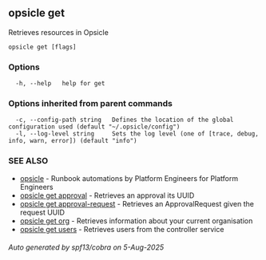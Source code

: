 ## opsicle get

Retrieves resources in Opsicle

```
opsicle get [flags]
```

### Options

```
  -h, --help   help for get
```

### Options inherited from parent commands

```
  -c, --config-path string   Defines the location of the global configuration used (default "~/.opsicle/config")
  -l, --log-level string     Sets the log level (one of [trace, debug, info, warn, error]) (default "info")
```

### SEE ALSO

* [opsicle](cli/opsicle.md)	 - Runbook automations by Platform Engineers for Platform Engineers
* [opsicle get approval](cli/opsicle_get_approval.md)	 - Retrieves an approval its UUID
* [opsicle get approval-request](cli/opsicle_get_approval-request.md)	 - Retrieves an ApprovalRequest given the request UUID
* [opsicle get org](cli/opsicle_get_org.md)	 - Retrieves information about your current organisation
* [opsicle get users](cli/opsicle_get_users.md)	 - Retrieves users from the controller service

###### Auto generated by spf13/cobra on 5-Aug-2025
